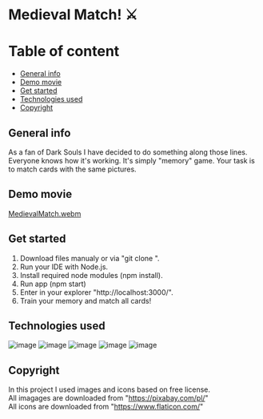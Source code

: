 # Medieval Match! ⚔

# Table of content 
* [General info](#general-info)
* [Demo movie](#demo-movie)
* [Get started](#get-started)
* [Technologies used](#technologies-used)
* [Copyright](#copyright)

## General info 
As a fan of Dark Souls I have decided to do something along those lines.
Everyone knows how it's working. It's simply "memory" game. 
Your task is to match cards with the same pictures. 

## Demo movie 
[MedievalMatch.webm](https://github.com/Jakubka24/Medieval-match/assets/123602747/18679710-9af6-4650-a4d2-a114cf63c17b)


## Get started 
1. Download files manualy or via "git clone <link>".
2. Run your IDE with Node.js.
3. Install required node modules (npm install).
4. Run app (npm start)
5. Enter in your explorer "http://localhost:3000/".
6. Train your memory and match all cards!

## Technologies used 
![image](https://img.shields.io/badge/HTML5-E34F26?style=for-the-badge&logo=html5&logoColor=white)
![image](https://img.shields.io/badge/CSS3-1572B6?style=for-the-badge&logo=css3&logoColor=white)
![image](https://img.shields.io/badge/React-20232A?style=for-the-badge&logo=react&logoColor=61DAFB)
![image](https://img.shields.io/badge/JavaScript-323330?style=for-the-badge&logo=javascript&logoColor=F7DF1E)
![image](https://img.shields.io/badge/Node.js-339933?style=for-the-badge&logo=nodedotjs&logoColor=white)

## Copyright
In this project I used images and icons based on free license. 
<br>
All imagages are downloaded from "https://pixabay.com/pl/" 
<br>
All icons are downloaded from "https://www.flaticon.com/"
